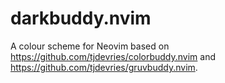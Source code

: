 # darkbuddy.nvim

A colour scheme for Neovim based on https://github.com/tjdevries/colorbuddy.nvim and https://github.com/tjdevries/gruvbuddy.nvim.
